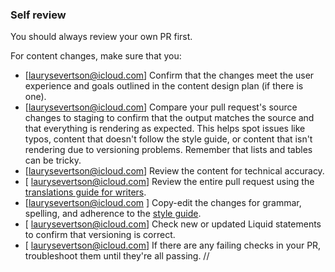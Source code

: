 ### Self review

You should always review your own PR first.

For content changes, make sure that you: 

- [laurysevertson@icloud.com] Confirm that the changes meet the user experience and goals outlined in the content design plan (if there is one).
- [laurysevertson@icloud.com] Compare your pull request's source changes to staging to confirm that the output matches the source and that everything is rendering as expected. This helps spot issues like typos, content that doesn't follow the style guide, or content that isn't rendering due to versioning problems. Remember that lists and tables can be tricky.
- [laurysevertson@icloud.com] Review the content for technical accuracy.
- [ laurysevertson@icloud.com] Review the entire pull request using the [translations guide for writers](./translations-for-writers.md).
- [laurysevertson@icloud.com ] Copy-edit the changes for grammar, spelling, and adherence to the [style guide](https://github.com/github/docs/blob/main/contributing/content-style-guide.md).
- [ laurysevertson@icloud.com] Check new or updated Liquid statements to confirm that versioning is correct.
- [ laurysevertson@icloud.com] If there are any failing checks in your PR, troubleshoot them until they're all passing.
//
